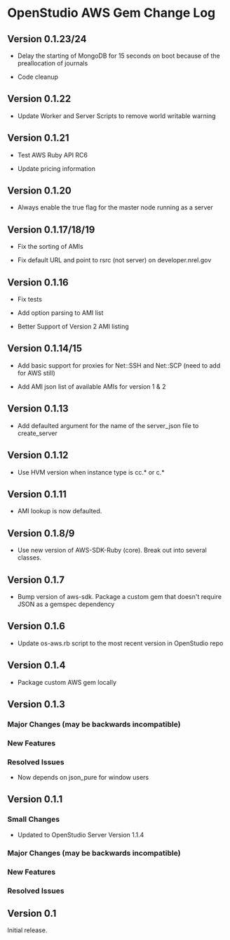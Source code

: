OpenStudio AWS Gem Change Log
==================================

Version 0.1.23/24
--------------

* Delay the starting of MongoDB for 15 seconds on boot because of the preallocation of journals

* Code cleanup

Version 0.1.22
--------------

* Update Worker and Server Scripts to remove world writable warning

Version 0.1.21
--------------

* Test AWS Ruby API RC6

* Update pricing information

Version 0.1.20
--------------

* Always enable the true flag for the master node running as a server

Version 0.1.17/18/19
-------------------
* Fix the sorting of AMIs

* Fix default URL and point to rsrc (not server) on developer.nrel.gov

Version 0.1.16
--------------

* Fix tests

* Add option parsing to AMI list

* Better Support of Version 2 AMI listing

Version 0.1.14/15
-------------

* Add basic support for proxies for Net::SSH and Net::SCP (need to add for AWS still)

* Add AMI json list of available AMIs for version 1 & 2

Version 0.1.13
--------------

* Add defaulted argument for the name of the server_json file to create_server

Version 0.1.12
--------------

* Use HVM version when instance type is cc.* or c.*

Version 0.1.11
-------------

* AMI lookup is now defaulted.  

Version 0.1.8/9
-------------

* Use new version of AWS-SDK-Ruby (core).  Break out into several classes.

Version 0.1.7
-------------

* Bump version of aws-sdk. Package a custom gem that doesn't require JSON as a gemspec dependency

Version 0.1.6
-------------

* Update os-aws.rb script to the most recent version in OpenStudio repo

Version 0.1.4
-------------

* Package custom AWS gem locally

Version 0.1.3
-------------

### Major Changes (may be backwards incompatible)

### New Features

### Resolved Issues

* Now depends on json_pure for window users

Version 0.1.1
-------------

### Small Changes

* Updated to OpenStudio Server Version 1.1.4

### Major Changes (may be backwards incompatible)

### New Features

### Resolved Issues

Version 0.1
-----------
Initial release.



